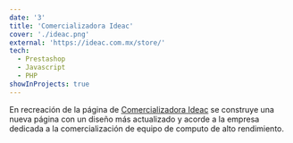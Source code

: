 ```yaml
---
date: '3'
title: 'Comercializadora Ideac'
cover: './ideac.png'
external: 'https://ideac.com.mx/store/'
tech:
  - Prestashop
  - Javascript
  - PHP
showInProjects: true
---
```


En recreación de la página de [Comercializadora Ideac](https://ideac.com.mx/store/) se construye una nueva página con un diseño más actualizado y acorde a la empresa dedicada a la comercialización de equipo de computo de alto rendimiento.
